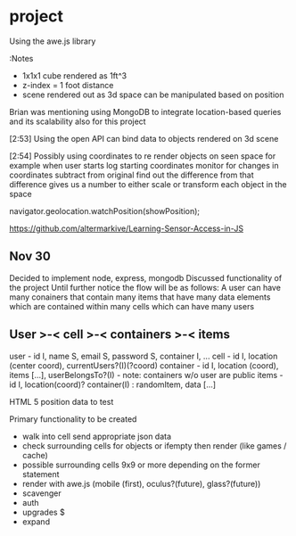 # project
Using the awe.js library 

:Notes

+ 1x1x1 cube rendered as 1ft^3
+ z-index = 1 foot distance 
+ scene rendered out as 3d space can be manipulated based on position

Brian was mentioning using MongoDB to integrate location-based queries and its scalability also for this project

​[2:53] 
Using the open API can bind data to objects rendered on 3d scene

​[2:54] 
Possibly using coordinates to re render objects on seen space for example when user starts log starting coordinates monitor for changes in coordinates subtract from original find out the difference from that difference gives us a number to either scale or transform each object in the space

navigator.geolocation.watchPosition(showPosition);

https://github.com/altermarkive/Learning-Sensor-Access-in-JS

Nov 30
----
Decided to implement node, express, mongodb
Discussed functionality of the project
Until further notice the flow will be as follows:
A user can have many conainers that contain many items that have many data elements which are contained within many cells which can have many users

User >-< cell >-< containers >-< items
----
user - id I, name S, email S, password S, container I, ...
cell - id I, location (center coord), currentUsers?(I)(?coord)
container - id I, location (coord), items [...], userBelongsTo?(I) - note: containers w/o user are public
items - id I, location(coord)? container(I) : randomItem, data [...]

HTML 5 position data to test

Primary functionality to be created 
+ walk into cell send appropriate json data
+ check surrounding cells for objects or ifempty then render (like games / cache)
+ possible surrounding cells 9x9 or more depending on the former statement
+ render with awe.js (mobile (first), oculus?(future), glass?(future))
+ scavenger
+ auth
+ upgrades $
+ expand 
